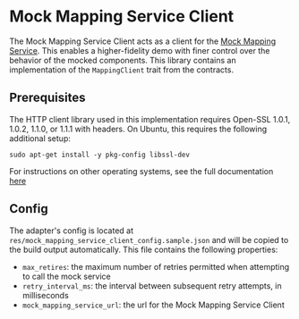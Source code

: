 # Mock Mapping Service Client

The Mock Mapping Service Client acts as a client for the [Mock Mapping Service](../../mocks/mock_mapping_service/README.md). This enables a higher-fidelity demo with finer control over the behavior of the mocked components. This library contains an implementation of the `MappingClient` trait from the contracts.

## Prerequisites

The HTTP client library used in this implementation requires Open-SSL 1.0.1, 1.0.2, 1.1.0, or 1.1.1 with headers. On Ubuntu, this requires the following additional setup:

```shell
sudo apt-get install -y pkg-config libssl-dev
```

For instructions on other operating systems, see the full documentation [here](https://docs.rs/openssl/latest/openssl/#automatic)

## Config

The adapter's config is located at `res/mock_mapping_service_client_config.sample.json` and will be copied to the build output automatically. This file contains the following properties:

- `max_retires`: the maximum number of retries permitted when attempting to call the mock service
- `retry_interval_ms`: the interval between subsequent retry attempts, in milliseconds
- `mock_mapping_service_url`: the url for the Mock Mapping Service Client
